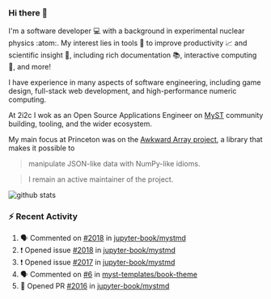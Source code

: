 ### Hi there 👋 

I'm a software developer 💻 with a background in experimental nuclear physics :atom:. My interest lies in tools :wrench: to improve productivity :chart_with_upwards_trend: and scientific insight :telescope:, including rich documentation 📚, interactive computing 🧮, and more! 

I have experience in many aspects of software engineering, including game design, full-stack web development, and high-performance numeric computing. 

At 2i2c I wok as an Open Source Applications Engineer on [MyST](https://github.com/jupyter-book/mystmd) community building, tooling, and the wider ecosystem. 

My main focus at Princeton was on the [Awkward Array project](awkward-array.org/), a library that makes it possible to 
> manipulate JSON-like data with NumPy-like idioms.

> I remain an active maintainer of the project. 

![github stats](https://github-readme-stats.vercel.app/api?username=agoose77&show_icons=true&hide_rank=true&hide_title=true&bg_color=30,e76445,904e95&text_color=efe3ec&icon_color=efe3ec)
<!--
**agoose77/agoose77** is a ✨ _special_ ✨ repository because its `README.md` (this file) appears on your GitHub profile.

Here are some ideas to get you started:

- 🔭 I’m currently working on ...
- 🌱 I’m currently learning ...
- 👯 I’m looking to collaborate on ...
- 🤔 I’m looking for help with ...
- 💬 Ask me about ...
- 📫 How to reach me: ...
- 😄 Pronouns: ...
- ⚡ Fun fact: ...
-->

### :zap: Recent Activity

<!--START_SECTION:activity-->
1. 🗣 Commented on [#2018](https://github.com/jupyter-book/mystmd/issues/2018#issuecomment-2880966505) in [jupyter-book/mystmd](https://github.com/jupyter-book/mystmd)
2. ❗ Opened issue [#2018](https://github.com/jupyter-book/mystmd/issues/2018) in [jupyter-book/mystmd](https://github.com/jupyter-book/mystmd)
3. ❗ Opened issue [#2017](https://github.com/jupyter-book/mystmd/issues/2017) in [jupyter-book/mystmd](https://github.com/jupyter-book/mystmd)
4. 🗣 Commented on [#6](https://github.com/myst-templates/book-theme/pull/6#issuecomment-2878368352) in [myst-templates/book-theme](https://github.com/myst-templates/book-theme)
5. 💪 Opened PR [#2016](https://github.com/jupyter-book/mystmd/pull/2016) in [jupyter-book/mystmd](https://github.com/jupyter-book/mystmd)
<!--END_SECTION:activity-->

